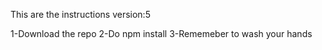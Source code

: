 This are the instructions
version:5

1-Download the repo
2-Do npm install
3-Rememeber to wash your hands

